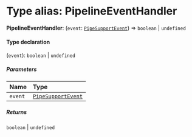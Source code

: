 # Type alias: PipelineEventHandler

**PipelineEventHandler**: (`event`: [`PipeSupportEvent`](/en/auto-docs/playground-react/types/PipeSupportEvent.md)) => `boolean` | `undefined`

#### Type declaration

(`event`): `boolean` | `undefined`

##### Parameters

| Name | Type |
| :------ | :------ |
| `event` | [`PipeSupportEvent`](/en/auto-docs/playground-react/types/PipeSupportEvent.md) |

##### Returns

`boolean` | `undefined`
